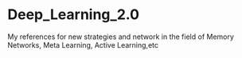 # Deep_Learning_2.0
My references for new strategies and network in the field of Memory Networks, Meta Learning, Active Learning,etc
